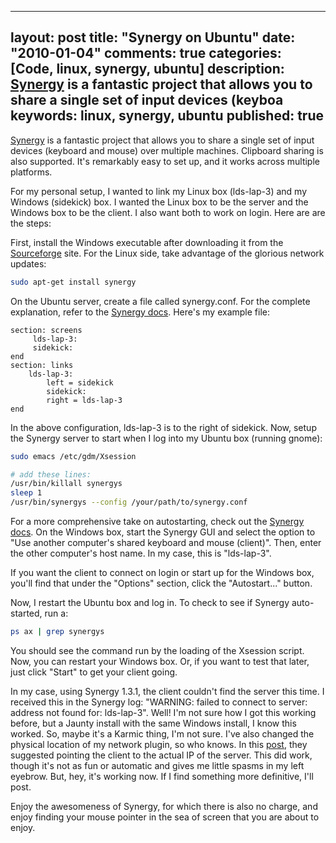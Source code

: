 
---
layout: post
title: "Synergy on Ubuntu"
date: "2010-01-04"
comments: true
categories: [Code, linux, synergy, ubuntu]
description: <a href="http://synergy2.sourceforge.net/" target="_blank">Synergy</a> is a fantastic project that allows you to share a single set of input devices (keyboa
keywords: linux, synergy, ubuntu
published: true
---

<a href="http://synergy2.sourceforge.net/" target="_blank">Synergy</a> is a fantastic project that allows you to share a single set of input devices (keyboard and mouse) over multiple machines.  Clipboard sharing is also supported.  It's remarkably easy to set up, and it works across multiple platforms.
<!--more-->

For my personal setup, I wanted to link my Linux box (lds-lap-3) and my Windows (sidekick) box.  I wanted the Linux box to be the server and the Windows box to be the client.  I also want both to work on login.  Here are are the steps:

First, install the Windows executable after downloading it from the <a href="http://sourceforge.net/projects/synergy2/files/">Sourceforge</a> site.  For the Linux side, take advantage of the glorious network updates:

```bash
sudo apt-get install synergy
```

On the Ubuntu server, create a file called synergy.conf.  For the complete explanation, refer to the <a href="http://synergy2.sourceforge.net/running.html">Synergy docs</a>.  Here's my example file:

```text
section: screens
	 lds-lap-3:
	 sidekick:
end
section: links
	lds-lap-3:
		left = sidekick
        sidekick:
		right = lds-lap-3
end
```

In the above configuration, lds-lap-3 is to the right of sidekick.  Now, setup the Synergy server to start when I log into my Ubuntu box (running gnome):

```bash
sudo emacs /etc/gdm/Xsession

# add these lines:
/usr/bin/killall synergys
sleep 1
/usr/bin/synergys --config /your/path/to/synergy.conf
```

For a more comprehensive take on autostarting, check out the <a href="http://synergy2.sourceforge.net/autostart.html">Synergy docs</a>.  On the Windows box, start the Synergy GUI and select the option to "Use another computer's shared keyboard and mouse (client)".  Then, enter the other computer's host name.  In my case, this is "lds-lap-3".

If you want the client to connect on login or start up for the Windows box, you'll find that under the "Options" section, click the "Autostart..." button.  

Now, I restart the Ubuntu box and log in.  To check to see if Synergy auto-started, run a:

```bash
ps ax | grep synergys
```

You should see the command run by the loading of the Xsession script.  Now, you can restart your Windows box.  Or, if you want to test that later, just click "Start" to get your client going.

In my case, using Synergy 1.3.1, the client couldn't find the server this time.  I received this in the Synergy log: "WARNING: failed to connect to server: address not found for: lds-lap-3".  Well!  I'm not sure how I got this working before, but a Jaunty install with the same Windows install, I know this worked.  So, maybe it's a Karmic thing, I'm not sure.  I've also changed the physical location of my network plugin, so who knows.  In this <a href="http://www.linein.org/blog/2007/06/25/synergy-131-warning-failed-to-connect-to-server-time-out/">post</a>, they suggested pointing the client to the actual IP of the server.  This did work, though it's not as fun or automatic and gives me little spasms in my left eyebrow.  But, hey, it's working now.  If I find something more definitive, I'll post.

Enjoy the awesomeness of Synergy, for which there is also no charge, and enjoy finding your mouse pointer in the sea of screen that you are about to enjoy.

  
